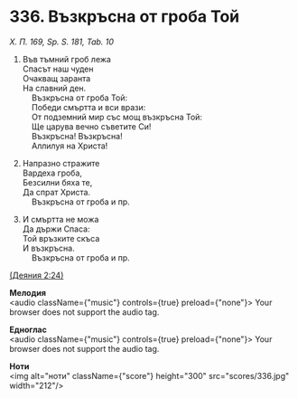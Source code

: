 # 336. Възкръсна от гроба Той  

*Х. П. 169, Sp. S. 181, Tab. 10*  

1. Във тъмний гроб лежа  
Спасът наш чуден  
Очакващ заранта  
На славний ден.  
    Възкръсна от гроба Той:  
    Победи смъртта и вси врази:  
    От подземний мир със мощ възкръсна Той:  
    Ще царува вечно съветите Си!  
    Възкръсна! Възкръсна!  
    Аллилуя на Христа!  

2. Напразно стражите  
Вардеха гроба,  
Безсилни бяха те,  
Да спрат Христа.  
    Възкръсна от гроба и пр.  

3. И смъртта не можа  
Да държи Спаса:  
Той връзките скъса  
И възкръсна.  
    Възкръсна от гроба и пр.  

[(Деяния 2:24)](http://biblia.bg/index.php?k=44&g=2&s=24)  

__Мелодия__  
<audio className={"music"} controls={true} preload={"none"}><source src="mp3/336.mp3" type="audio/mpeg"/>
Your browser does not support the audio tag.
</audio>  

__Едноглас__  
<audio className={"music"} controls={true} preload={"none"}><source src="transp/336.mp3" type="audio/mpeg"/>
Your browser does not support the audio tag.
</audio>  

__Ноти__  
<img alt="ноти" className={"score"} height="300" src="scores/336.jpg" width="212"/>
